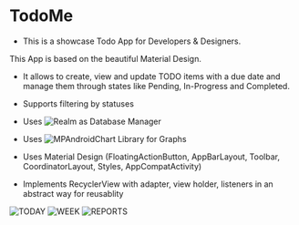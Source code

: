 # TodoMe
- This is a showcase Todo App for Developers & Designers. 

This App is based on the beautiful Material Design.

* It allows to create, view and update TODO items with a due date and manage them 
through states like Pending, In-Progress and Completed.

* Supports filtering by statuses

* Uses ![Realm](https://realm.io/) as Database Manager

* Uses ![MPAndroidChart Library](https://github.com/PhilJay/MPAndroidChart) for Graphs

* Uses Material Design (FloatingActionButton, AppBarLayout, Toolbar, CoordinatorLayout, Styles, AppCompatActivity)

* Implements RecyclerView with adapter, view holder, listeners in an abstract way for reusablity

![TODAY](https://github.com/proverbface/TodoMe/blob/master/Today%20showing%20filters.png)
![WEEK](https://github.com/proverbface/TodoMe/blob/master/Week.png)
![REPORTS](https://github.com/proverbface/TodoMe/blob/master/Reports.png)
